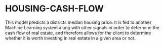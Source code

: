 # HOUSING-CASH-FLOW
This model predicts a districts median housing price. It is fed to another Machine Learning system along with other signals in order to determine the cash flow of real estate, and therefore allows for the client to determine whether it is worth investing in real estate in a given area or not. 

